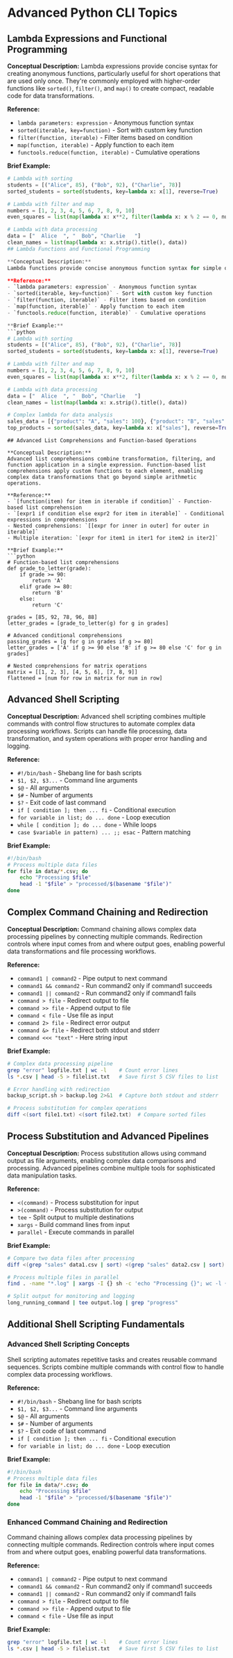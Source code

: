 # Advanced Python CLI Topics

## Lambda Expressions and Functional Programming

**Conceptual Description:**
Lambda expressions provide concise syntax for creating anonymous functions, particularly useful for short operations that are used only once. They're commonly employed with higher-order functions like `sorted()`, `filter()`, and `map()` to create compact, readable code for data transformations.

**Reference:**
- `lambda parameters: expression` - Anonymous function syntax
- `sorted(iterable, key=function)` - Sort with custom key function
- `filter(function, iterable)` - Filter items based on condition
- `map(function, iterable)` - Apply function to each item
- `functools.reduce(function, iterable)` - Cumulative operations

**Brief Example:**
```python
# Lambda with sorting
students = [("Alice", 85), ("Bob", 92), ("Charlie", 78)]
sorted_students = sorted(students, key=lambda x: x[1], reverse=True)

# Lambda with filter and map
numbers = [1, 2, 3, 4, 5, 6, 7, 8, 9, 10]
even_squares = list(map(lambda x: x**2, filter(lambda x: x % 2 == 0, numbers)))

# Lambda with data processing
data = ["  Alice  ", "  Bob", "Charlie   "]
clean_names = list(map(lambda x: x.strip().title(), data))
## Lambda Functions and Functional Programming

**Conceptual Description:**
Lambda functions provide concise anonymous function syntax for simple operations used once. They're particularly useful with higher-order functions like `sorted()`, `filter()`, and `map()` for data transformations and custom sorting logic.

**Reference:**
- `lambda parameters: expression` - Anonymous function syntax
- `sorted(iterable, key=function)` - Sort with custom key function
- `filter(function, iterable)` - Filter items based on condition
- `map(function, iterable)` - Apply function to each item
- `functools.reduce(function, iterable)` - Cumulative operations

**Brief Example:**
```python
# Lambda with sorting
students = [("Alice", 85), ("Bob", 92), ("Charlie", 78)]
sorted_students = sorted(students, key=lambda x: x[1], reverse=True)

# Lambda with filter and map
numbers = [1, 2, 3, 4, 5, 6, 7, 8, 9, 10]
even_squares = list(map(lambda x: x**2, filter(lambda x: x % 2 == 0, numbers)))

# Lambda with data processing
data = ["  Alice  ", "  Bob", "Charlie   "]
clean_names = list(map(lambda x: x.strip().title(), data))

# Complex lambda for data analysis
sales_data = [{"product": "A", "sales": 100}, {"product": "B", "sales": 200}]
top_products = sorted(sales_data, key=lambda x: x["sales"], reverse=True)
```
```
## Advanced List Comprehensions and Function-based Operations

**Conceptual Description:**
Advanced list comprehensions combine transformation, filtering, and function application in a single expression. Function-based list comprehensions apply custom functions to each element, enabling complex data transformations that go beyond simple arithmetic operations.

**Reference:**
- `[function(item) for item in iterable if condition]` - Function-based list comprehension
- `[expr1 if condition else expr2 for item in iterable]` - Conditional expressions in comprehensions
- Nested comprehensions: `[[expr for inner in outer] for outer in iterable]`
- Multiple iteration: `[expr for item1 in iter1 for item2 in iter2]`

**Brief Example:**
```python
# Function-based list comprehensions
def grade_to_letter(grade):
    if grade >= 90:
        return 'A'
    elif grade >= 80:
        return 'B'
    else:
        return 'C'

grades = [85, 92, 78, 96, 88]
letter_grades = [grade_to_letter(g) for g in grades]

# Advanced conditional comprehensions
passing_grades = [g for g in grades if g >= 80]
letter_grades = ['A' if g >= 90 else 'B' if g >= 80 else 'C' for g in grades]

# Nested comprehensions for matrix operations
matrix = [[1, 2, 3], [4, 5, 6], [7, 8, 9]]
flattened = [num for row in matrix for num in row]
```

## Advanced Shell Scripting

**Conceptual Description:**
Advanced shell scripting combines multiple commands with control flow structures to automate complex data processing workflows. Scripts can handle file processing, data transformation, and system operations with proper error handling and logging.

**Reference:**
- `#!/bin/bash` - Shebang line for bash scripts
- `$1, $2, $3...` - Command line arguments
- `$@` - All arguments
- `$#` - Number of arguments
- `$?` - Exit code of last command
- `if [ condition ]; then ... fi` - Conditional execution
- `for variable in list; do ... done` - Loop execution
- `while [ condition ]; do ... done` - While loops
- `case $variable in pattern) ... ;; esac` - Pattern matching

**Brief Example:**
```bash
#!/bin/bash
# Process multiple data files
for file in data/*.csv; do
    echo "Processing $file"
    head -1 "$file" > "processed/$(basename "$file")"
done
```

## Complex Command Chaining and Redirection

**Conceptual Description:**
Command chaining allows complex data processing pipelines by connecting multiple commands. Redirection controls where input comes from and where output goes, enabling powerful data transformations and file processing workflows.

**Reference:**
- `command1 | command2` - Pipe output to next command
- `command1 && command2` - Run command2 only if command1 succeeds
- `command1 || command2` - Run command2 only if command1 fails
- `command > file` - Redirect output to file
- `command >> file` - Append output to file
- `command < file` - Use file as input
- `command 2> file` - Redirect error output
- `command &> file` - Redirect both stdout and stderr
- `command <<< "text"` - Here string input

**Brief Example:**
```bash
# Complex data processing pipeline
grep "error" logfile.txt | wc -l    # Count error lines
ls *.csv | head -5 > filelist.txt   # Save first 5 CSV files to list

# Error handling with redirection
backup_script.sh > backup.log 2>&1  # Capture both stdout and stderr

# Process substitution for complex operations
diff <(sort file1.txt) <(sort file2.txt)  # Compare sorted files
```

## Process Substitution and Advanced Pipelines

**Conceptual Description:**
Process substitution allows using command output as file arguments, enabling complex data comparisons and processing. Advanced pipelines combine multiple tools for sophisticated data manipulation tasks.

**Reference:**
- `<(command)` - Process substitution for input
- `>(command)` - Process substitution for output
- `tee` - Split output to multiple destinations
- `xargs` - Build command lines from input
- `parallel` - Execute commands in parallel

**Brief Example:**
```bash
# Compare two data files after processing
diff <(grep "sales" data1.csv | sort) <(grep "sales" data2.csv | sort)

# Process multiple files in parallel
find . -name "*.log" | xargs -I {} sh -c 'echo "Processing {}"; wc -l {}'

# Split output for monitoring and logging
long_running_command | tee output.log | grep "progress"
```

## Additional Shell Scripting Fundamentals

### Advanced Shell Scripting Concepts

Shell scripting automates repetitive tasks and creates reusable command sequences. Scripts combine multiple commands with control flow to handle complex data processing workflows.

**Reference:**

- `#!/bin/bash` - Shebang line for bash scripts
- `$1, $2, $3...` - Command line arguments
- `$@` - All arguments
- `$#` - Number of arguments
- `$?` - Exit code of last command
- `if [ condition ]; then ... fi` - Conditional execution
- `for variable in list; do ... done` - Loop execution

**Brief Example:**

```bash
#!/bin/bash
# Process multiple data files
for file in data/*.csv; do
    echo "Processing $file"
    head -1 "$file" > "processed/$(basename "$file")"
done
```

### Enhanced Command Chaining and Redirection

Command chaining allows complex data processing pipelines by connecting multiple commands. Redirection controls where input comes from and where output goes, enabling powerful data transformations.

**Reference:**

- `command1 | command2` - Pipe output to next command
- `command1 && command2` - Run command2 only if command1 succeeds
- `command1 || command2` - Run command2 only if command1 fails
- `command > file` - Redirect output to file
- `command >> file` - Append output to file
- `command < file` - Use file as input

**Brief Example:**

```bash
grep "error" logfile.txt | wc -l    # Count error lines
ls *.csv | head -5 > filelist.txt   # Save first 5 CSV files to list